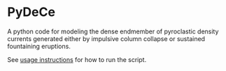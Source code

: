 # PyDeCe
A python code for modeling the dense endmember of pyroclastic density currents generated either by impulsive column collapse or sustained fountaining eruptions.

See [usage instructions](https://github.com/iganache/PyDeCe/wiki) for how to run the script.
